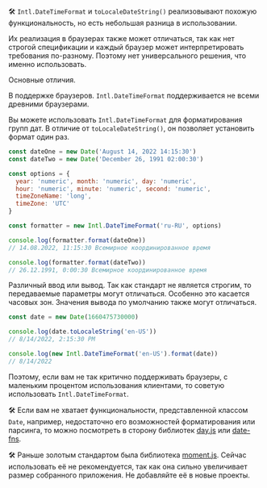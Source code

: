 🛠 `Intl.DateTimeFormat` и `toLocaleDateString()` реализовывают похожую функциональность, но есть небольшая разница в использовании.

Их реализация в браузерах также может отличаться, так как нет строгой спецификации и каждый браузер может интерпретировать требования по-разному. Поэтому нет универсального решения, что именно использовать.

Основные отличия.

В поддержке браузеров. `Intl.DateTimeFormat` поддерживается не всеми древними браузерами.

Вы можете использовать `Intl.DateTimeFormat` для форматирования групп дат. В отличие от `toLocaleDateString()`, он позволяет установить формат один раз.

```js
const dateOne = new Date('August 14, 2022 14:15:30')
const dateTwo = new Date('December 26, 1991 02:00:30')

const options = {
  year: 'numeric', month: 'numeric', day: 'numeric',
  hour: 'numeric', minute: 'numeric', second: 'numeric',
  timeZoneName: 'long',
  timeZone: 'UTC'
}

const formatter = new Intl.DateTimeFormat('ru-RU', options)

console.log(formatter.format(dateOne))
// 14.08.2022, 11:15:30 Всемирное координированное время

console.log(formatter.format(dateTwo))
// 26.12.1991, 0:00:30 Всемирное координированное время
```

Различный ввод или вывод. Так как стандарт не является строгим, то передаваемые параметры могут отличаться. Особенно это касается часовых зон. Значения вывода по умолчанию также могут отличаться.

```js
const date = new Date(1660475730000)

console.log(date.toLocaleString('en-US'))
// 8/14/2022, 2:15:30 PM

console.log(new Intl.DateTimeFormat('en-US').format(date))
// 8/14/2022
```

Поэтому, если вам не так критично поддерживать браузеры, с маленьким процентом использования клиентами, то советую использовать `Intl.DateTimeFormat`.

🛠 Если вам не хватает функциональности, представленной классом `Date`, например, недостаточно его возможностей форматирования или парсинга, то можно посмотреть в сторону библиотек [day.js](https://day.js.org/docs/en/installation/installation) или [date-fns](https://date-fns.org/docs/Getting-Started).

🛠 Раньше золотым стандартом была библиотека [moment.js](https://momentjs.com/). Сейчас использовать её не рекомендуется, так как она сильно увеличивает размер собранного приложения. Не добавляйте её в новые проекты.
